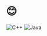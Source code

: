 #  😊



![C++](https://img.shields.io/badge/C%2B%2B-%2300599c?style=flat&logo=c%2B%2B&logoColor=white)
![Java](https://img.shields.io/badge/Java-%23f89820?style=flat&logo=java&logoColor=white)

